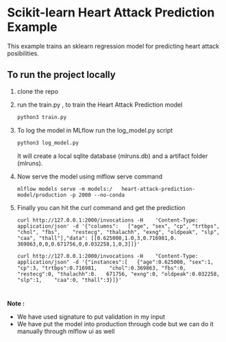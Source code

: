 # Scikit-learn Heart Attack Prediction Example

This example trains an sklearn regression model for predicting heart attack posibilities.

## To run the project locally

1. clone the repo
2. run the train.py , to train the Heart Attack Prediction model

   ```python
   python3 train.py
   ```

3. To log the model in MLflow run the log_model.py script

   ```python
   python3 log_model.py
   ```

   It will create a local sqlite database (mlruns.db) and a artifact folder (mlruns).

4. Now serve the model using mlflow serve command

   ```
   mlflow models serve -m models:/   heart-attack-prediction-model/production -p 2000 --no-conda
   ```

5. Finally you can hit the curl command and get the prediction

   ```
   curl http://127.0.0.1:2000/invocations -H    'Content-Type: application/json' -d '{"columns":   ["age", "sex", "cp", "trtbps", "chol", "fbs",    "restecg", "thalachh", "exng", "oldpeak", "slp",    "caa", "thall"],"data": [[0.625000,1.0,3,0.716981,0.   369863,0,0,0.671756,0,0.032258,1,0,3]]}'
   ```
   
   ```
   curl http://127.0.0.1:2000/invocations -H    "Content-Type: application/json" -d '{"instances":[   {"age":0.625000, "sex":1, "cp":3, "trtbps":0.716981,    "chol":0.369863, "fbs":0, "restecg":0, "thalachh":0.   671756, "exng":0, "oldpeak":0.032258, "slp":1,    "caa":0, "thall":3}]}'
   ```

#
#

**Note :** 

*  We have used signature to put validation in my input
*  We have put the model into production through code but we can do it manually through mlflow ui as well